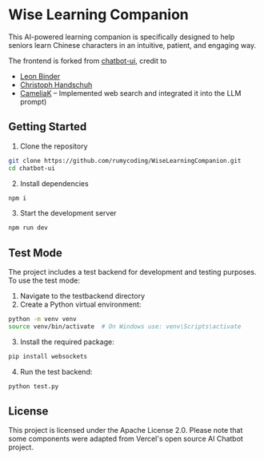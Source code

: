 # Wise Learning Companion

This AI-powered learning companion is specifically designed to help seniors learn Chinese characters in an intuitive, patient, and engaging way. 

The frontend is forked from [chatbot-ui](https://github.com/ChristophHandschuh/chatbot-ui.git), credit to 
- [Leon Binder](https://github.com/LeonBinder)
- [Christoph Handschuh](https://github.com/ChristophHandschuh)
- [CameliaK](https://github.com/CameliaK) – Implemented web search and integrated it into the LLM prompt)

## Getting Started

1. Clone the repository
```bash
git clone https://github.com/rumycoding/WiseLearningCompanion.git
cd chatbot-ui
```

2. Install dependencies
```bash
npm i
```

3. Start the development server
```bash
npm run dev
```

## Test Mode

The project includes a test backend for development and testing purposes. To use the test mode:

1. Navigate to the testbackend directory
2. Create a Python virtual environment:
```bash
python -m venv venv
source venv/bin/activate  # On Windows use: venv\Scripts\activate
```
3. Install the required package:
```bash
pip install websockets
```
4. Run the test backend:
```bash
python test.py
```

## License

This project is licensed under the Apache License 2.0. Please note that some components were adapted from Vercel's open source AI Chatbot project.
